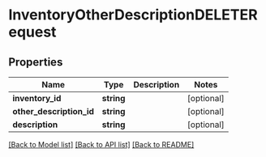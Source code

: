 # InventoryOtherDescriptionDELETERequest

## Properties
Name | Type | Description | Notes
------------ | ------------- | ------------- | -------------
**inventory_id** | **string** |  | [optional] 
**other_description_id** | **string** |  | [optional] 
**description** | **string** |  | [optional] 

[[Back to Model list]](../README.md#documentation-for-models) [[Back to API list]](../README.md#documentation-for-api-endpoints) [[Back to README]](../README.md)


